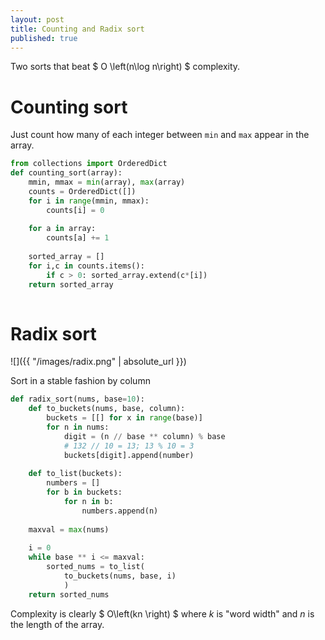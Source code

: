 ```yaml
---
layout: post
title: Counting and Radix sort
published: true
---
```


Two sorts that beat $ O \left(n\log n\right) $ complexity.

# Counting sort

Just count how many of each integer between `min` and `max` appear in the array.

```python
from collections import OrderedDict
def counting_sort(array):
    mmin, mmax = min(array), max(array)
    counts = OrderedDict([])
    for i in range(mmin, mmax):
        counts[i] = 0
        
    for a in array:
        counts[a] += 1
    
    sorted_array = []
    for i,c in counts.items():
        if c > 0: sorted_array.extend(c*[i])
    return sorted_array
        
```

# Radix sort

![]({{ "/images/radix.png" | absolute_url }})

Sort in a stable fashion by column


```python
def radix_sort(nums, base=10):
    def to_buckets(nums, base, column):
        buckets = [[] for x in range(base)]
        for n in nums:
            digit = (n // base ** column) % base
            # 132 // 10 = 13; 13 % 10 = 3
            buckets[digit].append(number)
        
    def to_list(buckets):
        numbers = []
        for b in buckets:
            for n in b:
                numbers.append(n)
    
    maxval = max(nums)
    
    i = 0
    while base ** i <= maxval:
        sorted_nums = to_list(
            to_buckets(nums, base, i)
            )
    return sorted_nums
```

Complexity is clearly $ O\left(kn \right) $ where $k$ is "word width" and $n$ is the length of the array.
